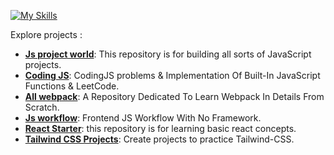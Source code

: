 [![My Skills](https://skillicons.dev/icons?i=html,css,js,ts,react,tailwind,git,github,c,linux,figma,mongodb)](https://skillicons.dev)


Explore projects :
- [**Js project world**](https://github.com/rezabr1999/JS-Project-World): This repository is for building all sorts of JavaScript projects.
- [**Coding JS**](https://github.com/rezabr1999/CodingJS): CodingJS problems & Implementation Of Built-In JavaScript Functions & LeetCode.
- [**All webpack**](https://github.com/rezabr1999/All-Webpack): A Repository Dedicated To Learn Webpack In Details From Scratch.
- [**Js workflow**](https://github.com/rezabr1999/JS-Workflow): Frontend JS Workflow With No Framework.
- [**React Starter**](https://github.com/rezabr1999/react-starter): this repository is for learning basic react concepts.
- [**Tailwind CSS Projects**](https://github.com/rezabr1999/Tailwind-Projects): Create projects to practice Tailwind-CSS.
